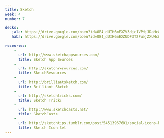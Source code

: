 ```yaml
---
title: Sketch 
week: 4
number: 7

decks:
   jala: https://drive.google.com/open?id=0B4_dUIH6mEXZV3djc1VPNjJDaHc&authuser=0
   haba: https://drive.google.com/open?id=0B4_dUIH6mEXZUDF3T2FuejZXUHc&authuser=0
    
resources:
    -
      url: http://www.sketchappsources.com/
      title: Sketch App Sources 
    -
      url: http://sketchresources.com/
      title: SketchResources
    -
      url: http://brilliantsketch.com/
      title: Brilliant Sketch      
    -
      url: http://sketchtricks.com/
      title: Sketch Tricks
    -
      url: http://www.sketchcasts.net/
      title: SketchCasts
    -
      url: http://sketchtips.tumblr.com/post/54513967601/social-icons-by-marcelo-marfil-72-free-icons
      title: Sketch Icon Set       
---
```





